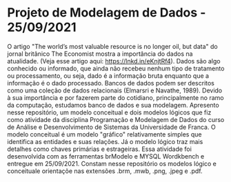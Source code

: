 # Projeto de Modelagem de Dados - 25/09/2021

O artigo "The world’s most valuable resource is no longer oil, but data" do jornal britânico The Economist mostra a importância do dados na atualidade. (Veja esse artigo aqui: <https://lnkd.in/eKnjtRf4>).
Dados são algo conhecido ou informado, que ainda não recebeu nenhum tipo de tratamento ou processamento, ou seja, dado é a informação bruta enquanto que a informação é o dado processado.
Bancos de dados podem ser descritos como uma coleção de dados relacionais (Elmarsri e Navathe, 1989).
Devido à sua importância e por fazerem parte do cotidiano, principalmente no ramo da computação, estudamos banco de dados e sua modelagem.
Apresento nesse repositório, um modelo conceitual e dois modelos lógicos que fiz como atividade da disciplina Programação e Modelagem de Dados do curso de Análise e Desenvolvimento de Sistemas da Universidade de Franca.
O modelo conceitual é um modelo "gráfico" relativamente simples que identifica as entidades e suas relações. Já o modelo lógico traz mais detalhes como chaves primárias e estrageiras.
Essa atividade foi desenvolvida com as ferramentas brModelo e MYSQL Wordkbench e entregue em 25/09/2021.
Constam nesse repositório os modelos lógico e conceituale orientaçõe nas extensões .brm, .mwb, .png, .jpeg e .pdf.
